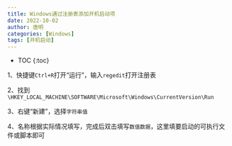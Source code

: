 ```yaml
---
title: Windows通过注册表添加开机启动项
date: 2022-10-02
author: 唐明
categories: [Windows]
tags: [开机启动]
---
```

* TOC
{:toc}

1、快捷键`Ctrl+R`打开“运行”，输入`regedit`打开注册表

2、找到`\HKEY_LOCAL_MACHINE\SOFTWARE\Microsoft\Windows\CurrentVersion\Run`

3、右键“新建”，选择`字符串值`

4、名称根据实际情况填写，完成后双击填写`数值数据`，这里填要启动的可执行文件或脚本即可
